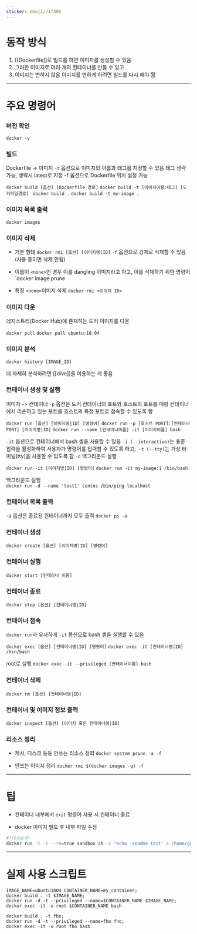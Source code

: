 ```yaml
---
sticker: emoji//1f40b
---
```

# 동작 방식
1. [[Dockerfile]]로 빌드를 하면 이미지를 생성할 수 있음
2. 그러한 이미지로 여러 개의 컨테이너를 만들 수 있고
3. 이미지는 변하지 않음 이미지를 변하게 하려면 빌드를 다시 해야 됨

---
# 주요 명령어

### 버전 확인	

`docker -v	`

### 빌드
Dockerfile -> 이미지
`-t` 옵션으로 이미지의 이름과 태그를 지정할 수 있음
태그 생략 가능, 생략시 latest로 지정
-f 옵션으로 Dockerfile 위치 설정 가능

`docker build [옵션] [Dockerfile 경로]`
`docker build -t [이미지이름:태그] [도커파일경로] `
`docker build .`
`docker build -t my-image .`

### 이미지 목록 출력
`docker images`

### 이미지 삭제
- 기본 형태
`docker rmi [옵션] [이미지명|ID]`
`-f` 옵션으로 강제로 삭제할 수 있음(사용 중이면 삭제 안됨)

- 이름이 `<none>`인 경우 이를 dangling 이미지라고 하고, 이를 삭제하기 위한 명령어
`docker image prune

- 특정 `<none>`이미지 삭제
`docker rmi <이미지 ID>`

 
### 이미지 다운
레지스트리(Docker Hub)에 존재하는 도커 이미지를 다운

`docker pull`
`docker pull ubuntu:18.04`

### 이미지 분석
`docker history [IMAGE_ID]`

더 자세히 분석하려면 [[dive]]을 이용하는 게 좋음


### 컨테이너 생성 및 실행	
이미지 -> 컨테이너
`-p` 옵션은 도커 컨테이너의 포트와 호스트의 포트를 매핑
컨테이너에서 리슨하고 있는 포트를 호스트의 특정 포트로 접속할 수 있도록 함

`docker run [옵션] [이미지명|ID] [명령어]`
`docker run -p [호스트 PORT]:[컨테이너 PORT] [이미지명|ID]`
`docker run --name [컨테이너이름] -it [이미지이름] bash`

`-it` 옵션으로 컨테이너에서 bash 셸을 사용할 수 있음
`-i (--interactive)`는 표준 입력을 활성화하여 사용자가 명령어를 입력할 수 있도록 하고, 
`-t (--tty)`는 가상 터미널(tty)을 사용할 수 있도록 함
`-d` 백그라운드 실행

`docker run -it [이미지명|ID] [명령어]`
`docker run -it my-image:1 /bin/bash`

백그라운드 실행	
`docker run -d --name 'test1' centos /bin/ping localhost`

### 컨테이너 목록 출력
-a 옵션은 종료된 컨테이너까지 모두 출력
`docker ps -a`

### 컨테이너 생성
`docker create [옵션] [이미지명|ID] [명령어]`

### 컨테이너 실행		
`docker start [컨테이너 이름]`


### 컨테이너 종료
`docker stop [옵션] [컨테이너명|ID]`


### 컨테이너 접속
`docker run`과 유사하게 `-it` 옵션으로 bash 셸을 실행할 수 있음

`docker exec [옵션] [컨테이너명|ID] [명령어]`
`docker exec -it [컨테이너명|ID] /bin/bash`

root로 실행
`docker exec -it --privileged [컨테이너이름] bash`


### 컨테이너 삭제
`docker rm [옵션] [컨테이너명|ID]`


### 컨테이너 및 이미지 정보 출력
`docker inspect [옵션] [이미지 혹은 컨테이너명|ID]`


### 리소스 정리
- 캐시, 디스크 등등 안쓰는 리소스 정리
`docker system prune -a -f` 

- 안쓰는 이미지 정리
`docker rmi $(docker images -q) -f`


---



# 팁
- 컨테이너 내부에서 `exit` 명령어 사용 시 컨테이너 종료

- docker 이미지 빌드 후 내부 파일 수정
```sh
#!/bin/sh
docker run -t -i --rm=true sandbox sh -c "echo 'readme test' > /home/guest/README && /bin/bash"
```


---
# 실제 사용 스크립트

```
IMAGE_NAME=ubuntu1804 CONTAINER_NAME=my_container;
docker build . -t $IMAGE_NAME;
docker run -d -t --privileged --name=$CONTAINER_NAME $IMAGE_NAME;
docker exec -it -u root $CONTAINER_NAME bash
```

```
docker build . -t fho;
docker run -d -t --privileged --name=fho fho;
docker exec -it -u root fho bash
```
